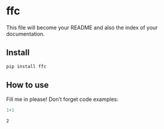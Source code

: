 ffc
================

<!-- WARNING: THIS FILE WAS AUTOGENERATED! DO NOT EDIT! -->

This file will become your README and also the index of your
documentation.

## Install

``` sh
pip install ffc
```

## How to use

Fill me in please! Don’t forget code examples:

``` python
1+1
```

    2
